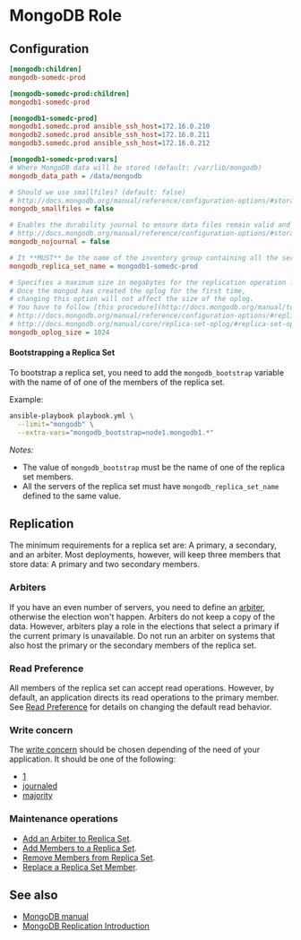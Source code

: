 MongoDB Role
============

Configuration
--------------

```ini
[mongodb:children]
mongodb-somedc-prod

[mongodb-somedc-prod:children]
mongodb1-somedc-prod

[mongodb1-somedc-prod]
mongodb1.somedc.prod ansible_ssh_host=172.16.0.210
mongodb2.somedc.prod ansible_ssh_host=172.16.0.211
mongodb3.somedc.prod ansible_ssh_host=172.16.0.212

[mongodb1-somedc-prod:vars]
# Where MongoDB data will be stored (default: /var/lib/mongodb)
mongodb_data_path = /data/mongodb

# Should we use smallfiles? (default: false)
# http://docs.mongodb.org/manual/reference/configuration-options/#storage.smallFiles
mongodb_smallfiles = false

# Enables the durability journal to ensure data files remain valid and recoverable.
# http://docs.mongodb.org/manual/reference/configuration-options/#storage.journal.enabled
mongodb_nojournal = false

# It **MUST** be the name of the inventory group containing all the servers of your replica set.
mongodb_replica_set_name = mongodb1-somedc-prod

# Specifies a maximum size in megabytes for the replication operation log.
# Once the mongod has created the oplog for the first time,
# changing this option will not affect the size of the oplog.
# You have to follow [this procedure](http://docs.mongodb.org/manual/tutorial/change-oplog-size/) to change it.
# http://docs.mongodb.org/manual/reference/configuration-options/#replication.oplogSizeMB
# http://docs.mongodb.org/manual/core/replica-set-oplog/#replica-set-oplog-sizing
mongodb_oplog_size = 1024
```

#### Bootstrapping a Replica Set

To bootstrap a replica set, you need to add the `mongodb_bootstrap` variable with the name of of one of the members of the replica set.

Example:
```bash
ansible-playbook playbook.yml \
  --limit="mongodb" \
  --extra-vars="mongodb_bootstrap=node1.mongodb1.*"
```

*Notes:* 
* The value of `mongodb_bootstrap` must be the name of one of the replica set members.
* All the servers of the replica set must have `mongodb_replica_set_name` defined to the same value.

Replication
-----------

The minimum requirements for a replica set are: A primary, a secondary, and an arbiter.
Most deployments, however, will keep three members that store data: A primary and two secondary members.

### Arbiters

If you have an even number of servers, you need to define an [arbiter](http://docs.mongodb.org/manual/core/replica-set-arbiter/), otherwise the election won't happen.
Arbiters do not keep a copy of the data. However, arbiters play a role in the elections that select a primary if the current primary is unavailable.
Do not run an arbiter on systems that also host the primary or the secondary members of the replica set.

### Read Preference

All members of the replica set can accept read operations.
However, by default, an application directs its read operations to the primary member.
See [Read Preference](http://docs.mongodb.org/manual/core/read-preference/) for details on changing the default read behavior.

### Write concern

The [write concern](http://docs.mongodb.org/manual/core/write-concern/#write-concern-acknowledged) should be chosen depending of the need of your application.
It should be one of the following:
* [1](http://docs.mongodb.org/manual/core/write-concern/#acknowledged)
* [journaled](http://docs.mongodb.org/manual/core/write-concern/#journaled)
* [majority](http://docs.mongodb.org/manual/core/replica-set-write-concern/#modify-default-write-concern)

### Maintenance operations

* [Add an Arbiter to Replica Set](http://docs.mongodb.org/manual/tutorial/add-replica-set-arbiter/).
* [Add Members to a Replica Set](http://docs.mongodb.org/manual/tutorial/expand-replica-set/).
* [Remove Members from Replica Set](http://docs.mongodb.org/manual/tutorial/remove-replica-set-member/).
* [Replace a Replica Set Member](http://docs.mongodb.org/manual/tutorial/replace-replica-set-member/).

See also
---------

* [MongoDB manual](http://docs.mongodb.org/manual/)
* [MongoDB Replication Introduction](http://docs.mongodb.org/manual/core/replication-introduction/)
